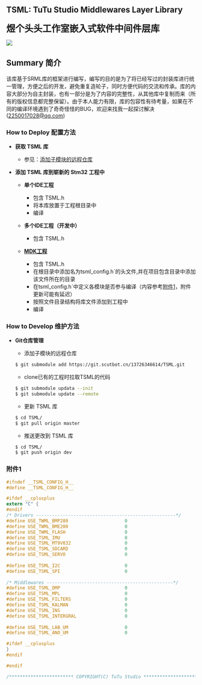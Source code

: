 ## TSML: TuTu Studio Middlewares Layer Library

<Font><font size="5">**煜个头头工作室嵌入式软件中间件层库**</Font>

![](https://img.shields.io/badge/当前版本-V1.0-blue.svg)

## Summary 简介

该库基于SRML库的框架进行编写，编写的目的是为了将已经写过的封装库进行统一管理，方便之后的开发，避免重复造轮子，同时方便代码的交流和传承。库的内容大部分为自主封装，也有一部分是为了内容的完整性，从其他库中复制而来（所有的版权信息都完整保留）。由于本人能力有限，库的包容性有待考量，如果在不同的编译环境遇到了奇奇怪怪的BUG，欢迎来找我一起探讨解决(2250017028@qq.com)



### How to Deploy 配置方法

- __获取 TSML 库__
  
  - 参见：[添加子模块的远程仓库](#添加子模块的远程仓库)
- __添加 TSML 库到崭新的 Stm32 工程中__
  - __单个IDE工程__
    - 包含 TSML.h
    - 将本库放置于工程根目录中
    - 编译
  - __多个IDE工程（开发中）__
    
    - 包含 TSML.h
  - [__MDK工程__](https://git.scutbot.cn/Embedded/20_Project_Template.git)
    - 包含 TSML.h
    - 在根目录中添加名为tsml_config.h`的头文件,并在项目包含目录中添加该文件所在的目录
    - 在tsml_config.h`中定义各模块是否参与编译（内容参考[附件1](#附件1)，附件更新可能有延迟）
    - 按照文件目录结构将库文件添加到工程中
    - 编译
    
    

### How to Develop 维护方法

- __Git仓库管理__

  - 添加子模块的远程仓库

  ```bash
  $ git submodule add https://git.scutbot.cn/13726346614/TSML.git
  ```

  - clone已有的工程时拉取TSML的代码

  ```bash
  $ git submodule updata --init
  $ git submodule update --remote
  ```

  - 更新 TSML 库

  ```bash
  $ cd TSML/
  $ git pull origin master
  ```

  - 推送更改到 TSML 库

  ```bash
  $ cd TSML/
  $ git push origin dev
  ```



### 附件1

```c
#ifndef __TSML_CONFIG_H__
#define __TSML_CONFIG_H__

#ifdef __cplusplus
extern "C" {
#endif
/* Drivers ----------------------------------------------------*/
#define USE_TWML_BMP280                     0
#define USE_TWML_BME280                     0
#define USE_TWML_FLASH                      0
#define USE_TSML_IMU                        0
#define USE_TSML_MT9V032                    0
#define USE_TSML_SDCARD                     0
#define USE_TSML_SERVO                      0
  
#define USE_TSML_I2C                        0
#define USE_TSML_SPI                        0
	
/* Middlewares -----------------------------------------------*/
#define USE_TSML_DMP                        0
#define USE_TSML_MPL                        0
#define USE_TSML_FILTERS                    0
#define USE_TSML_KALMAN                     0
#define USE_TSML_INS                        0
#define USE_TSML_INTERGRAL                  0
  
#define USE_TSML_LAB_UM                     0
#define USE_TSML_ANO_UM                     0

#ifdef __cplusplus
}
#endif

#endif

/************************ COPYRIGHT(C) TuTu Studio **************************/
```

